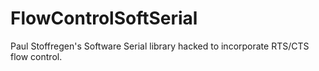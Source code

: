 # FlowControlSoftSerial
Paul Stoffregen's Software Serial library hacked to incorporate RTS/CTS flow control.
